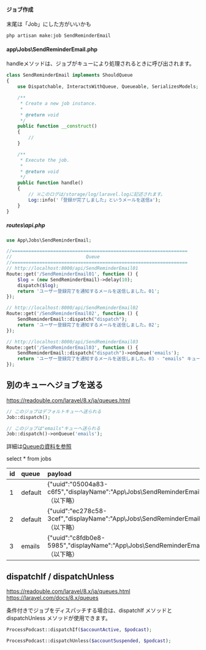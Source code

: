 #### ジョブ作成
末尾は「Job」にした方がいいかも
```
php artisan make:job SendReminderEmail
```

#### app\Jobs\SendReminderEmail.php
handleメソッドは、ジョブがキューにより処理されるときに呼び出されます。
```php
class SendReminderEmail implements ShouldQueue
{
    use Dispatchable, InteractsWithQueue, Queueable, SerializesModels;

    /**
     * Create a new job instance.
     *
     * @return void
     */
    public function __construct()
    {
        //
    }

    /**
     * Execute the job.
     *
     * @return void
     */
    public function handle()
    {
        // ※このログは/storage/log/laravel.logに記述されます。
        Log::info('「登録が完了しました」というメールを送信a');
    }
}
```


##### routes\api.php
```php
use App\Jobs\SendReminderEmail;

//================================================================
//                           Queue
//================================================================
// http://localhost:8000/api/SendReminderEmail01
Route::get('/SendReminderEmail01', function () {
    $log = (new SendReminderEmail)->delay(10);
    dispatch($log);
    return 'ユーザー登録完了を通知するメールを送信しました。01';
});

// http://localhost:8000/api/SendReminderEmail02
Route::get('/SendReminderEmail02', function () {
    SendReminderEmail::dispatch("dispatch");
    return 'ユーザー登録完了を通知するメールを送信しました。02';
});

// http://localhost:8000/api/SendReminderEmail03
Route::get('/SendReminderEmail03', function () {
    SendReminderEmail::dispatch("dispatch")->onQueue('emails');
    return 'ユーザー登録完了を通知するメールを送信しました。03 - "emails" キュー ';
});
```


## 別のキューへジョブを送る
https://readouble.com/laravel/8.x/ja/queues.html
```php
// このジョブはデフォルトキューへ送られる
Job::dispatch();

// このジョブは"emails"キューへ送られる
Job::dispatch()->onQueue('emails');
```
詳細は[Queueの資料を参照](./65_queue_1.md)

select * from jobs

|  id   |  queue    |  payload                                                                                                                           |  attempts  |  reserved_at  |  available_at  |  created_at  |
|:------|:----------|:-----------------------------------------------------------------------------------------------------------------------------------|:-----------|:--------------|:---------------|:-------------|
|  1    |  default  |  {"uuid":"05004a83-c6f5","displayName":"App\\Jobs\\SendReminderEmail","job":"Illuminate\\Queue\\CallQueuedHandler@call", （以下略） |  0         |  « NULL »     |  1625302485    |  1625302485  |
|  2    |  default  |  {"uuid":"ec278c58-3cef","displayName":"App\\Jobs\\SendReminderEmail","job":"Illuminate\\Queue\\CallQueuedHandler@call", （以下略） |  0         |  « NULL »     |  1625523028    |  1625523028  |
|  3    |  emails   |  {"uuid":"c8fdb0e8-5985","displayName":"App\\Jobs\\SendReminderEmail","job":"Illuminate\\Queue\\CallQueuedHandler@call", （以下略） |  0         |  « NULL »     |  1625534698    |  1625534698  |


## dispatchIf / dispatchUnless
https://readouble.com/laravel/8.x/ja/queues.html  
https://laravel.com/docs/8.x/queues  

条件付きでジョブをディスパッチする場合は、dispatchIf メソッドと dispatchUnless メソッドが使用できます。
```php
ProcessPodcast::dispatchIf($accountActive, $podcast);

ProcessPodcast::dispatchUnless($accountSuspended, $podcast);
```


